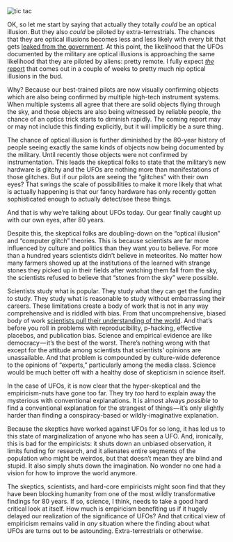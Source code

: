 
## 

![tic tac](/ufo-guide/ufo-pics/tictac/tictac_sm.png "tic tac over Prospect Park")

OK, so let me start by saying that actually they totally _could_ be an optical illusion. But they also _could_ be piloted by extra-terrestrials. The chances that they are optical illusions becomes less and less likely with every bit that gets [leaked from the government](https://www.thedrive.com/the-war-zone/21000/highly-detailed-report-on-harrowing-encounter-between-f-a-18s-and-ufo-off-baja-surfaces). At this point, the likelihood that the UFOs documented by the military are optical illusions is approaching the same likelihood that they are piloted by aliens: pretty remote. I fully expect [_the_ report](https://www.nytimes.com/2021/06/03/us/politics/ufos-sighting-alien-spacecraft-pentagon.html) that comes out in a couple of weeks to pretty much nip optical illusions in the bud.

Why? Because our best-trained pilots are now visually confirming objects which are also being confirmed by multiple high-tech instrument systems. When multiple systems all agree that there are solid objects flying through the sky, and those objects are also being witnessed by reliable people, the chance of an optics trick starts to diminish rapidly. The coming report may or may not include this finding explicitly, but it will implicitly be a sure thing.

The chance of optical illusion is further diminished by the 80-year history of people seeing exactly the same kinds of objects now being documented by the military. Until recently those objects were not confirmed by instrumentation. This leads the skeptical folks to state that the military’s new hardware is glitchy and the UFOs are nothing more than manifestations of those glitches. But if our pilots are seeing the “glitches” with their own eyes? That swings the scale of possibilities to make it more likely that what is actually happening is that our fancy hardware has only recently gotten sophisticated enough to actually detect/see these things.

And that is why we’re talking about UFOs today. Our gear finally caught up with our own eyes, after 80 years.

Despite this, the skeptical folks are doubling-down on the “optical illusion” and “computer glitch” theories. This is because scientists are far more influenced by culture and politics than they want you to believe. For more than a hundred years scientists didn’t believe in meteorites. No matter how many farmers showed up at the institutions of the learned with strange stones they picked up in their fields after watching them fall from the sky, the scientists refused to believe that “stones from the sky” were possible.

Scientists study what is popular. They study what they can get the funding to study. They study what is reasonable to study without embarrassing their careers. These limitations create a body of work that is not in any way comprehensive and is riddled with bias. From that uncomprehensive, biased body of work [scientists pull their understanding of the world](https://slate.com/health-and-science/2017/06/daryl-bem-proved-esp-is-real-showed-science-is-broken.html). And that’s before you roll in problems with reproducibility, p-hacking, effective placebos, and publication bias. Science and empirical evidence are like democracy — it’s the best of the worst. There’s nothing wrong with that except for the attitude among scientists that scientists’ opinions are unassailable. And that problem is compounded by culture-wide deference to the opinions of “experts,” particularly among the media class. Science would be much better off with a healthy dose of skepticism in science itself.

In the case of UFOs, it is now clear that the hyper-skeptical and the empiricism-nuts have gone too far. They try _too_ hard to explain away the mysterious with conventional explanations. It is almost always _possible_ to find a conventional explanation for the strangest of things — it’s only slightly harder than finding a conspiracy-based or wildly-imaginative explanation.

Because the skeptics have worked against UFOs for so long, it has led us to this state of marginalization of anyone who has seen a UFO. And, ironically, this is bad for the empiricists: it shuts down an unbiased observation, it limits funding for research, and it alienates entire segments of the population who might be weirdos, but that doesn’t mean they are blind and stupid. It also simply shuts down the imagination. No wonder no one had a vision for how to improve the world anymore.

The skeptics, scientists, and hard-core empiricists might soon find that they have been blocking humanity from one of the most wildly transformative findings for 80 years. If so, science, I think, needs to take a good hard critical look at itself. How much is empiricism benefiting us if it hugely delayed our realization of the significance of UFOs? And that critical view of empiricism remains valid in _any_ situation where the finding about what UFOs are turns out to be astounding. Extra-terrestrials or otherwise.




